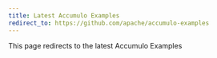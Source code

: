 ```yaml
---
title: Latest Accumulo Examples
redirect_to: https://github.com/apache/accumulo-examples
---
```


This page redirects to the latest Accumulo Examples
